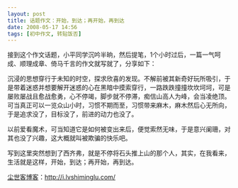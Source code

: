 ```yaml
---
layout: post
title: 话题作文：开始，到达；再开始，再到达
date: 2008-05-17 14:56
tags: [初中作文, 转贴饭否]
---
```

接到这个作文话题，小平同学沉吟半晌，然后提笔，1个小时过后，一篇一气呵成、顺理成章、倚马千言的作文就写就了，分享如下：

沉浸的思想穿行于未知的时空，探求欣喜的发现。不解前被其新奇好玩所吸引，于是带着迷惑并想要解开迷惑的心在黑暗中摸索穿行，一路跌跌撞撞坎坎坷坷，可是屡败屡战且愈战愈勇，心不停竭，脚步就不停滞，痴信山高人为峰，会当凌绝顶。可当真正可以一览众山小时，习惯不期而至，习惯带来麻木，麻木然后心无所向，于是追求没了，目标没了，前进的动力也没了。

以前爱看魔术，可当知道它是如何被变出来后，便觉索然无味，于是意兴阑珊，对其也没了兴趣，这大概就叫被欺骗的快乐吧。

写到这里突然想到了西齐弗，就是不停将石头推上山的那个人，其实，在我看来，生活就是这样，开始，到达；再开始，再到达。

<a href="http://i.lvshiminglu.com/">尘世客博客</a>：<a href="http://i.lvshiminglu.com/">http://i.lvshiminglu.com/</a>

